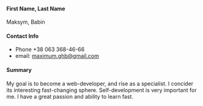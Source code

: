 #### First Name, Last Name
Maksym, Babin

#### Contact Info 
  * Phone +38 063 368-46-66
  * email: maximum.ghb@gmail.com
  
#### Summary 
My goal is to become a web-developer, and rise as a specialist. I concider its interesting fast-changing sphere. Self-development is very important for me. I have a great passion and ability to learn fast.
